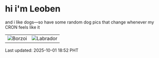 # hi i'm Leoben

and i like dogs—so have some random dog pics that change whenever my CRON feels like it

|  |  |
|--------|----------|
| ![Borzoi](https://random-dog-vercel.vercel.app/api/random-borzoi?v=1759315927) | ![Labrador](https://random-dog-vercel.vercel.app/api/random-labrador?v=1759315927) |

Last updated: 2025-10-01 18:52 PHT
